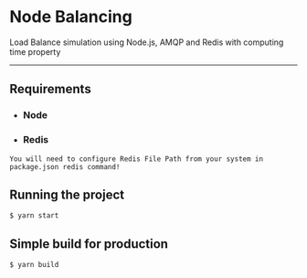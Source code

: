 # Node Balancing

Load Balance simulation using Node.js, AMQP and Redis with computing time property

---
## Requirements

- ### Node
- ### Redis

`You will need to configure Redis File Path from your system in package.json redis command!`

## Running the project

    $ yarn start

## Simple build for production

    $ yarn build